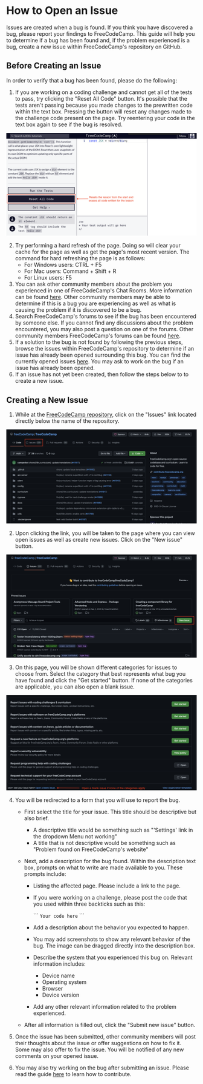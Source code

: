 # How to Open an Issue

Issues are created when a bug is found. If you think you have discovered a bug, please report your findings to FreeCodeCamp. This guide will help you to determine if a bug has been found and, if the problem experienced is a bug, create a new issue within FreeCodeCamp's repository on GitHub.

## Before Creating an Issue

In order to verify that a bug has been found, please do the following:

1. If you are working on a coding challenge and cannot get all of the tests to pass, try clicking the "Reset All Code" button. It's possible that the tests aren't passing because you made changes to the prewritten code within the text box. Pressing the button will reset any changes made to the challenge code present on the page. Try reentering your code in the text box again to see if the bug is resolved.

![Resetting all code for a lesson](./images/issue/reset-all-code.png)

2. Try performing a hard refresh of the page. Doing so will clear your cache for the page as well as get the page's most recent version. The command for hard refreshing the page is as follows:
   - For Windows users: CTRL + F5
   - For Mac users: Command + Shift + R
   - For Linux users: F5
3. You can ask other community members about the problem you experienced in one of FreeCodeCamp's Chat Rooms. More information can be found [here](https://forum.freecodecamp.org/t/how-to-get-help-on-gitter/19130). Other community members may be able to determine if this is a bug you are experiencing as well as what is causing the problem if it is discovered to be a bug.
4. Search FreeCodeCamp's forums to see if the bug has been encountered by someone else. If you cannot find any discussions about the problem encountered, you may also post a question on one of the forums. Other community members FreeCodeCamp's forums can be found [here](https://forum.freecodecamp.org/).
5. If a solution to the bug is not found by following the previous steps, browse the issues within FreeCodeCamp's repository to determine if an issue has already been opened surrounding this bug. You can find the currently opened issues [here](https://github.com/freeCodeCamp/freeCodeCamp/issues). You may ask to work on the bug if an issue has already been opened.
6. If an issue has not yet been created, then follow the steps below to to create a new issue.

## Creating a New Issue

1. While at the [FreeCodeCamp repository](https://github.com/freeCodeCamp/freeCodeCamp), click on the "Issues" link located directly below the name of the repository.

![Issue Location](./images/issue/issue.png)

2. Upon clicking the link, you will be taken to the page where you can view open issues as well as create new issues. Click on the "New issue" button.

![Create a new Issue](./images/issue/new-issue.png)

3. On this page, you will be shown different categories for issues to choose from. Select the category that best represents what bug you have found and click the "Get started" button. If none of the categories are applicable, you can also open a blank issue.

![Issue Types](./images/issue/issue-types.png)

4. You will be redirected to a form that you will use to report the bug.

   - First select the title for your issue. This title should be descriptive but also brief.
     - A descriptive title would be something such as "'Settings' link in the dropdown Menu not working"
     - A title that is not descriptive would be something such as "Problem found on FreeCodeCamp's website"
   - Next, add a description for the bug found. Within the description text box, prompts on what to write are made available to you. These prompts include:

     - Listing the affected page. Please include a link to the page.
     - If you were working on a challenge, please post the code that you used within three backticks such as this:

       \`\`\`
       `Your code here`
       \`\`\`

     - Add a description about the behavior you expected to happen.
     - You may add screenshots to show any relevant behavior of the bug. The image can be dragged directly into the description box.
     - Describe the system that you experienced this bug on. Relevant information includes:
       - Device name
       - Operating system
       - Browser
       - Device version
     - Add any other relevant information related to the problem experienced.

   - After all information is filled out, click the "Submit new issue" button.

5. Once the issue has been submitted, other community members will post their thoughts about the issue or offer suggestions on how to fix it. Some may also offer to fix the issue. You will be notified of any new comments on your opened issue.

6. You may also try working on the bug after submitting an issue. Please read the guide [here](https://contribute.freecodecamp.org/#/) to learn how to contribute.
